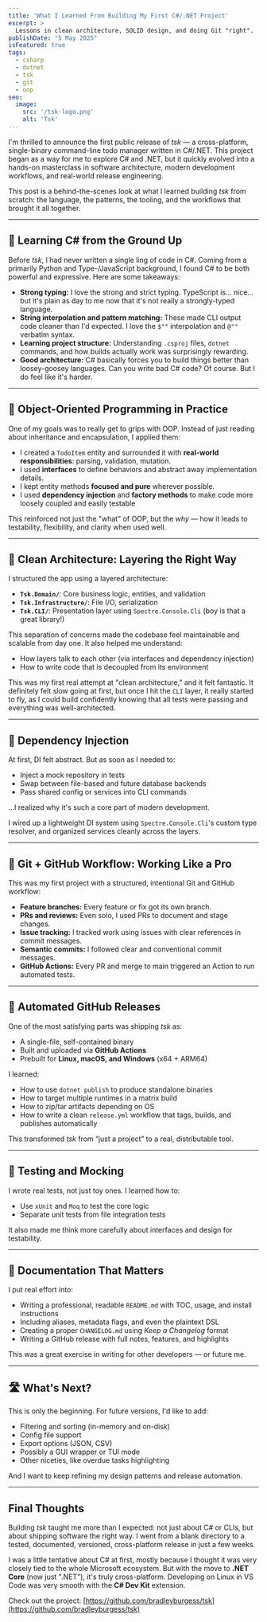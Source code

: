 ```yaml
---
title: 'What I Learned From Building My First C#/.NET Project'
excerpt: >
  Lessons in clean architecture, SOLID design, and doing Git "right".
publishDate: "5 May 2025"
isFeatured: true
tags:
  - csharp
  - dotnet
  - tsk
  - git
  - oop
seo:
  image:
    src: '/tsk-logo.png'
    alt: 'Tsk'
---
```


I'm thrilled to announce the first public release of *tsk* — a cross-platform,
single-binary command-line todo manager written in C#/.NET. This project began as a
way for me to explore C# and .NET, but it quickly evolved into a hands-on
masterclass in software architecture, modern development workflows, and
real-world release engineering.

This post is a behind-the-scenes look at what I learned building *tsk* from
scratch: the language, the patterns, the tooling, and the workflows that brought
it all together.

---

## 📘 Learning C# from the Ground Up

Before *tsk*, I had never written a single ling of code in C#. Coming from a
primarily Python and Type-/JavaScript background, I found C# to be both powerful and
expressive. Here are some takeaways:

- **Strong typing:** I love the strong and strict typing. TypeScript is… nice…
  but it's plain as day to me now that it's not really a strongly-typed
  language.
- **String interpolation and pattern matching:** These made CLI output code
  cleaner than I'd expected. I love the `$""` interpolation and `@""` verbatim
  syntax.
- **Learning project structure:** Understanding `.csproj` files, `dotnet`
  commands, and how builds actually work was surprisingly rewarding.
- **Good architecture:** C# basically forces you to build things better than
  loosey-goosey languages. Can you write bad C# code? Of course. But I do feel
  like it's harder.

---

## 🧱 Object-Oriented Programming in Practice

One of my goals was to really get to grips with OOP. Instead of just reading about
inheritance and encapsulation, I applied them:

- I created a `TodoItem` entity and surrounded it with **real-world
  responsibilities**: parsing, validation, mutation.
- I used **interfaces** to define behaviors and abstract away implementation
  details.
- I kept entity methods **focused and pure** wherever possible.
- I used **dependency injection** and **factory methods** to make code more loosely
  coupled and easily testable

This reinforced not just the "what" of OOP, but the *why* — how it leads to
testability, flexibility, and clarity when used well.

---

## 🧱 Clean Architecture: Layering the Right Way

I structured the app using a layered architecture:

- **`Tsk.Domain/`**: Core business logic, entities, and validation  
- **`Tsk.Infrastructure/`**: File I/O, serialization  
- **`Tsk.CLI/`**: Presentation layer using `Spectre.Console.Cli` (boy is that a great library!)

This separation of concerns made the codebase feel maintainable and scalable
from day one. It also helped me understand:

- How layers talk to each other (via interfaces and dependency injection)
- How to write code that is decoupled from its environment

This was my first real attempt at "clean architecture," and it felt fantastic.
It definitely felt slow going at first, but once I hit the `CLI` layer, it
really started to fly, as I could build confidently knowing that all tests were
passing and everything was well-architected.

---

## 💉 Dependency Injection

At first, DI felt abstract. But as soon as I needed to:

- Inject a mock repository in tests  
- Swap between file-based and future database backends  
- Pass shared config or services into CLI commands

...I realized why it's such a core part of modern development.

I wired up a lightweight DI system using `Spectre.Console.Cli`'s custom type
resolver, and organized services cleanly across the layers.

---

## 🔁 Git + GitHub Workflow: Working Like a Pro

This was my first project with a structured, intentional Git and GitHub
workflow:

- **Feature branches:** Every feature or fix got its own branch.
- **PRs and reviews:** Even solo, I used PRs to document and stage changes.
- **Issue tracking:** I tracked work using issues with clear references in
  commit messages.
- **Semantic commits:** I followed clear and conventional commit messages.
- **GitHub Actions:** Every PR and merge to main triggered an Action to run
  automated tests.

---

## 🚀 Automated GitHub Releases

One of the most satisfying parts was shipping *tsk* as:

- A single-file, self-contained binary
- Built and uploaded via **GitHub Actions**
- Prebuilt for **Linux, macOS, and Windows** (x64 + ARM64)

I learned:

- How to use `dotnet publish` to produce standalone binaries
- How to target multiple runtimes in a matrix build
- How to zip/tar artifacts depending on OS
- How to write a clean `release.yml` workflow that tags, builds, and publishes
  automatically

This transformed *tsk* from “just a project” to a real, distributable tool.

---

## 🧪 Testing and Mocking

I wrote real tests, not just toy ones. I learned how to:

- Use `xUnit` and `Moq` to test the core logic
- Separate unit tests from file integration tests

It also made me think more carefully about interfaces and design for
testability.

---

## 📝 Documentation That Matters

I put real effort into:

- Writing a professional, readable `README.md` with TOC, usage, and install
  instructions
- Including aliases, metadata flags, and even the plaintext DSL
- Creating a proper `CHANGELOG.md` using *Keep a Changelog* format
- Writing a GitHub release with full notes, features, and highlights

This was a great exercise in writing for other developers — or future me.

---

## 🛣 What's Next?

This is only the beginning. For future versions, I'd like to add:

- Filtering and sorting (in-memory and on-disk)
- Config file support
- Export options (JSON, CSV)
- Possibly a GUI wrapper or TUI mode
- Other niceties, like overdue tasks highlighting

And I want to keep refining my design patterns and release automation.

---

## Final Thoughts

Building *tsk* taught me more than I expected: not just about C# or CLIs, but
about shipping software the right way. I went from a blank directory to a
tested, documented, versioned, cross-platform release in just a few weeks.

I was a little tentative about C# at first, mostly because I thought it was very
closely tied to the whole Microsoft ecosystem. But with the move to **.NET
Core** (now just ".NET"), it's truly cross-platform. Developing on Linux in VS
Code was very smooth with the **C# Dev Kit** extension.

Check out the project:
[https://github.com/bradleyburgess/tsk](https://github.com/bradleyburgess/tsk)
